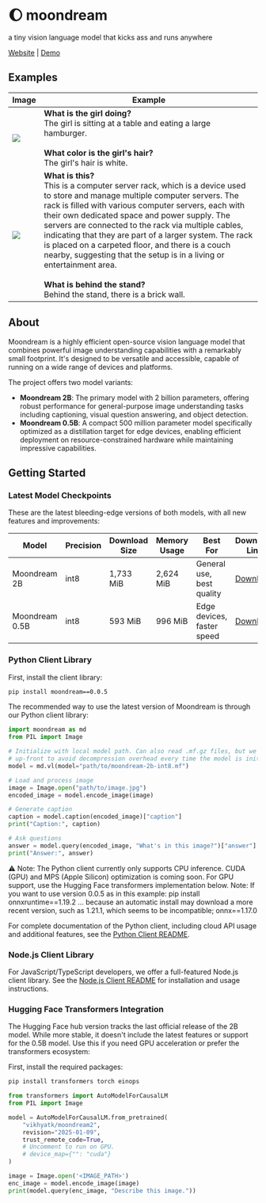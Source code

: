 # 🌔 moondream

a tiny vision language model that kicks ass and runs anywhere

[Website](https://moondream.ai/) | [Demo](https://moondream.ai/playground)

## Examples

| Image                  | Example                                                                                                                                                                                                                                                                                                                                                                                                                                                                                                                                                               |
| ---------------------- | --------------------------------------------------------------------------------------------------------------------------------------------------------------------------------------------------------------------------------------------------------------------------------------------------------------------------------------------------------------------------------------------------------------------------------------------------------------------------------------------------------------------------------------------------------------------- |
| ![](assets/demo-1.jpg) | **What is the girl doing?**<br>The girl is sitting at a table and eating a large hamburger.<br><br>**What color is the girl's hair?**<br>The girl's hair is white.                                                                                                                                                                                                                                                                                                                                                                                                    |
| ![](assets/demo-2.jpg) | **What is this?**<br>This is a computer server rack, which is a device used to store and manage multiple computer servers. The rack is filled with various computer servers, each with their own dedicated space and power supply. The servers are connected to the rack via multiple cables, indicating that they are part of a larger system. The rack is placed on a carpeted floor, and there is a couch nearby, suggesting that the setup is in a living or entertainment area.<br><br>**What is behind the stand?**<br>Behind the stand, there is a brick wall. |

## About

Moondream is a highly efficient open-source vision language model that combines powerful image understanding capabilities with a remarkably small footprint. It's designed to be versatile and accessible, capable of running on a wide range of devices and platforms.

The project offers two model variants:

- **Moondream 2B**: The primary model with 2 billion parameters, offering robust performance for general-purpose image understanding tasks including captioning, visual question answering, and object detection.
- **Moondream 0.5B**: A compact 500 million parameter model specifically optimized as a distillation target for edge devices, enabling efficient deployment on resource-constrained hardware while maintaining impressive capabilities.

## Getting Started

### Latest Model Checkpoints

These are the latest bleeding-edge versions of both models, with all new features and improvements:

| Model          | Precision | Download Size | Memory Usage | Best For                   | Download Link                                                                                                                                   |
| -------------- | --------- | ------------- | ------------ | -------------------------- | ----------------------------------------------------------------------------------------------------------------------------------------------- |
| Moondream 2B   | int8      | 1,733 MiB     | 2,624 MiB    | General use, best quality  | [Download](https://huggingface.co/vikhyatk/moondream2/resolve/9dddae84d54db4ac56fe37817aeaeb502ed083e2/moondream-2b-int8.mf.gz?download=true)   |
| Moondream 0.5B | int8      | 593 MiB       | 996 MiB      | Edge devices, faster speed | [Download](https://huggingface.co/vikhyatk/moondream2/resolve/9dddae84d54db4ac56fe37817aeaeb502ed083e2/moondream-0_5b-int8.mf.gz?download=true) |

### Python Client Library

First, install the client library:

```bash
pip install moondream==0.0.5
```

The recommended way to use the latest version of Moondream is through our Python client library:

```python
import moondream as md
from PIL import Image

# Initialize with local model path. Can also read .mf.gz files, but we recommend decompressing
# up-front to avoid decompression overhead every time the model is initialized.
model = md.vl(model="path/to/moondream-2b-int8.mf")

# Load and process image
image = Image.open("path/to/image.jpg")
encoded_image = model.encode_image(image)

# Generate caption
caption = model.caption(encoded_image)["caption"]
print("Caption:", caption)

# Ask questions
answer = model.query(encoded_image, "What's in this image?")["answer"]
print("Answer:", answer)
```

⚠️ Note: The Python client currently only supports CPU inference. CUDA (GPU) and MPS (Apple Silicon) optimization is coming soon. For GPU support, use the Hugging Face transformers implementation below.
Note: If you want to use version 0.0.5 as in this example: pip install onnxruntime==1.19.2 ... because an automatic install may download a more recent version, such as 1.21.1, which seems to be incompatible; onnx==1.17.0

For complete documentation of the Python client, including cloud API usage and additional features, see the [Python Client README](clients/python/README.md).

### Node.js Client Library

For JavaScript/TypeScript developers, we offer a full-featured Node.js client library. See the [Node.js Client README](https://github.com/rohan-kulkarni-25/moondream/blob/main/clients/node/README.MD) for installation and usage instructions.

### Hugging Face Transformers Integration

The Hugging Face hub version tracks the last official release of the 2B model. While more stable, it doesn't include the latest features or support for the 0.5B model. Use this if you need GPU acceleration or prefer the transformers ecosystem:

First, install the required packages:

```bash
pip install transformers torch einops
```

```python
from transformers import AutoModelForCausalLM
from PIL import Image

model = AutoModelForCausalLM.from_pretrained(
    "vikhyatk/moondream2",
    revision="2025-01-09",
    trust_remote_code=True,
    # Uncomment to run on GPU.
    # device_map={"": "cuda"}
)

image = Image.open('<IMAGE_PATH>')
enc_image = model.encode_image(image)
print(model.query(enc_image, "Describe this image."))
```
